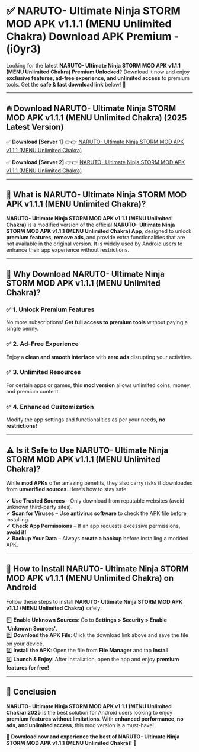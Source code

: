 
# ✅ NARUTO- Ultimate Ninja STORM MOD APK v1.1.1 (MENU Unlimited Chakra) Download APK Premium -  (i0yr3) 

Looking for the latest **NARUTO- Ultimate Ninja STORM MOD APK v1.1.1 (MENU Unlimited Chakra) Premium Unlocked**? Download it now and enjoy **exclusive features, ad-free experience, and unlimited access** to premium tools. Get the **safe & fast download link** below! 🚀

---

## 🔥 Download NARUTO- Ultimate Ninja STORM MOD APK v1.1.1 (MENU Unlimited Chakra) (2025 Latest Version)

✅ **Download [Server 1]** 👉👉 [NARUTO- Ultimate Ninja STORM MOD APK v1.1.1 (MENU Unlimited Chakra) ](https://apkcomod.com?title=NARUTO-_Ultimate_Ninja_STORM_MOD_APK_v1.1.1_(MENU_Unlimited_Chakra))  

✅ **Download [Server 2]** 👉👉 [NARUTO- Ultimate Ninja STORM MOD APK v1.1.1 (MENU Unlimited Chakra) ](https://apkcomod.com?title=NARUTO-_Ultimate_Ninja_STORM_MOD_APK_v1.1.1_(MENU_Unlimited_Chakra))  


---

## 📌 What is NARUTO- Ultimate Ninja STORM MOD APK v1.1.1 (MENU Unlimited Chakra)?

**NARUTO- Ultimate Ninja STORM MOD APK v1.1.1 (MENU Unlimited Chakra)** is a modified version of the official **NARUTO- Ultimate Ninja STORM MOD APK v1.1.1 (MENU Unlimited Chakra) App**, designed to unlock **premium features**, **remove ads**, and provide extra functionalities that are not available in the original version. It is widely used by Android users to enhance their app experience without restrictions.

---

## 🌟 Why Download NARUTO- Ultimate Ninja STORM MOD APK v1.1.1 (MENU Unlimited Chakra)?

### ✅ 1. Unlock Premium Features
No more subscriptions! **Get full access to premium tools** without paying a single penny.

### ✅ 2. Ad-Free Experience
Enjoy a **clean and smooth interface** with **zero ads** disrupting your activities.

### ✅ 3. Unlimited Resources
For certain apps or games, this **mod version** allows unlimited coins, money, and premium content.

### ✅ 4. Enhanced Customization
Modify the app settings and functionalities as per your needs, **no restrictions!**

---

## ⚠️ Is it Safe to Use NARUTO- Ultimate Ninja STORM MOD APK v1.1.1 (MENU Unlimited Chakra)?

While **mod APKs** offer amazing benefits, they also carry risks if downloaded from **unverified sources**. Here’s how to stay safe:

✔ **Use Trusted Sources** – Only download from reputable websites (avoid unknown third-party sites).  
✔ **Scan for Viruses** – Use **antivirus software** to check the APK file before installing.  
✔ **Check App Permissions** – If an app requests excessive permissions, **avoid it!**  
✔ **Backup Your Data** – Always **create a backup** before installing a modded APK.

---

## 📲 How to Install NARUTO- Ultimate Ninja STORM MOD APK v1.1.1 (MENU Unlimited Chakra) on Android

Follow these steps to install **NARUTO- Ultimate Ninja STORM MOD APK v1.1.1 (MENU Unlimited Chakra)** safely:

1️⃣ **Enable Unknown Sources**: Go to **Settings > Security > Enable 'Unknown Sources'**.  
2️⃣ **Download the APK File**: Click the download link above and save the file on your device.  
3️⃣ **Install the APK**: Open the file from **File Manager** and tap **Install**.  
4️⃣ **Launch & Enjoy**: After installation, open the app and enjoy **premium features for free!**

---

## 🚀 Conclusion

**NARUTO- Ultimate Ninja STORM MOD APK v1.1.1 (MENU Unlimited Chakra) 2025** is the best solution for Android users looking to enjoy **premium features without limitations**. With **enhanced performance, no ads, and unlimited access**, this mod version is a must-have!

🔻 **Download now and experience the best of NARUTO- Ultimate Ninja STORM MOD APK v1.1.1 (MENU Unlimited Chakra)!** 🔻

